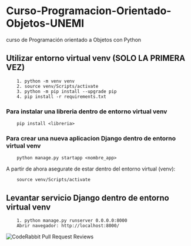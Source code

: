 # Curso-Programacion-Orientado-Objetos-UNEMI
curso de Programación orientado a Objetos con Python


## Utilizar entorno virtual venv (SOLO LA PRIMERA VEZ)

        1. python -m venv venv
        2. source venv/Scripts/activate
        3. python -m pip install --upgrade pip
        4. pip install -r requirements.txt

### Para instalar una libreria dentro de entorno virtual venv
        pip install <libreria>

### Para crear una nueva aplicacion Django dentro de entorno virtual venv
        python manage.py startapp <nombre_app>

A partir de ahora asegurate de estar dentro del entorno virtual (venv):

        source venv/Scripts/activate

## Levantar servicio Django dentro de entorno virtual venv
        1. python manage.py runserver 0.0.0.0:8000
        Abrir navegador: http://localhost:8000/


![CodeRabbit Pull Request Reviews](https://img.shields.io/coderabbit/prs/github/Eguamanu86/DjangoProyectoInicial?utm_source=oss&utm_medium=github&utm_campaign=Eguamanu86%2FDjangoProyectoInicial&labelColor=171717&color=FF570A&link=https%3A%2F%2Fcoderabbit.ai&label=CodeRabbit+Reviews)
